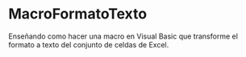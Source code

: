 # MacroFormatoTexto
Enseñando como hacer una macro en Visual Basic que transforme el formato a texto del conjunto de celdas de Excel.
